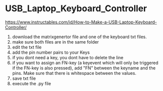 # USB_Laptop_Keyboard_Controller
https://www.instructables.com/id/How-to-Make-a-USB-Laptop-Keyboard-Controller/


1. download the matrixgenertor file and one of the keyboard txt files. 
2. make sure both files are in the same folder
3. edit the txt file 
4. add the pin number pairs to your Keys
5. if you dont need a key, you dont have to delete the line
6. if you want to assign an FN-key (a keyevent which will only be triggered if the FN-key is also pressed), add "FN" between the keyname and the pins. Make sure that there is whitespace between the values.
7. save txt file
8. execute the .py file

